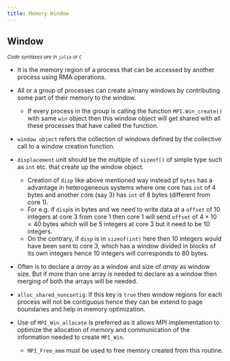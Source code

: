 ```yaml
---
title: Memory Window
---
```

## Window
<small> *Code syntaxes are in `julia` or `C`* </small>  

- It is the memory region of a process that can be accessed by another process using RMA operations.  

- All or a group of processes can create a/many windows by contributing some part of their memory to the window.  
	- If every process in the group is calling the function `MPI.Win_create()` with same `win` object then this window object will get shared with all these processes that have called the function.
- `window object` refers the collection of windows defined by the collective call to a window creation function.

- `displacement` unit should be the multiple of `sizeof()` of simple type such as `int` etc. that create up the window object.
	- Creation of `disp` like above mentioned way instead pf `bytes` has a advantage in heterogeneous systems where one core has `int` of $4$ bytes and another core (say $3$) has `int` of $8$ bytes (different from core $1$).
	- For e.g. if `disp`is in bytes and we need to write data at a `offset` of $10$ integers at core $3$ from core $1$ then core $1$ will send `offset` of $4 \times 10 = 40$ bytes which will be $5$ integers at core $3$ but it need to be $10$ integers.
	- On the contrary, if `disp` is in `sizeof(int)` here then $10$ integers would have been sent to core $3$, which has a window divided in blocks of its own integers hence $10$ integers will corresponds to $80$ bytes.  
- Often is to declare a *array* as a window and size of *array* as window size. But if more than one array is needed to declare as a window then merging of both the arrays will be needed.

- `alloc_shared_noncontig`: If this key is `true` then window regions for each process will not be contiguous hence they can be extend to page boundaries and help in memory optimization.

- Use of `MPI_Win_allocate` is preferred as it allows MPI implementation to optimize the allocation of memory and communication of the information needed to create `MPI_Win`.
	- `MPI_Free_mem` must be used to free memory created from this routine.